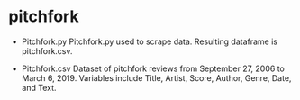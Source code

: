 # pitchfork


- Pitchfork.py
Pitchfork.py used to scrape data.  Resulting dataframe is pitchfork.csv.

- Pitchfork.csv
Dataset of pitchfork reviews from September 27, 2006 to March 6, 2019.  Variables include Title, Artist, Score, Author, Genre, Date, and Text.  

